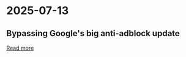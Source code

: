 # 2025-07-13

## Bypassing Google's big anti-adblock update

[Read more](https://0x44.xyz/blog/web-request-blocking/)
